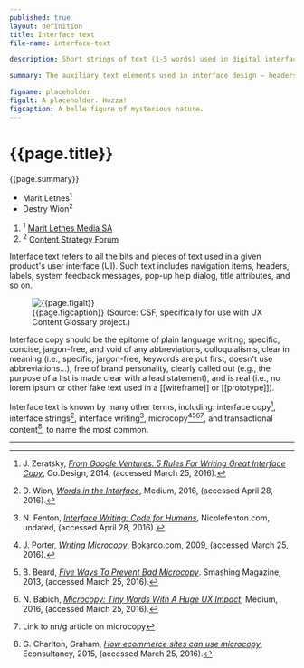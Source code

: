 ```yaml
---
published: true
layout: definition
title: Interface text
file-name: interface-text

description: Short strings of text (1-5 words) used in digital interfaces to guide exploration, text input, personalization, and the like. Not the same as microcopy.

summary: The auxiliary text elements used in interface design — headers, labels, feedback messages, menu items, et cetera — that help people navigate and use application interfaces, whether for websites, mobile applications, kiosks, wearable devices, appliance panels, analog/digital dashboards or what have you.

figname: placeholder
figalt: A placeholder. Huzza!
figcaption: A belle figure of mysterious nature.
---
```


<h1 class="term-title">{{page.title}}</h1>

<p class="summary">{{page.summary}}</p>

<section class="contributors">
	<ul class="authors wrap nomark">
		<li>Marit Letnes<sup id="#affil-1">1</sup></li>
		<li>Destry Wion<sup id="#affil-2">2</sup></li>
	</ul>
	<ol class="affiliations nomark">
		<li id="affil-1"><sup>1</sup> <a href="https://maritletnes.no">Marit Letnes Media SA</a></li>
		<li id="affil-2"><sup>2</sup> <a href="https://csf.community">Content Strategy Forum</a></li>
	</ol>
</section>

<!-- PRIMARY PARAGRAPH(S) OF DEFINITION -->

Interface text refers to all the bits and pieces of text used in a given product's user interface (UI). Such text includes navigation items, headers, labels, system feedback messages, pop-up help dialog, title attributes, and so on.

<!-- EXAMPLE PARAGRAPH(S) -->


<!-- FIGURE -->
<figure>
	<img alt="{{page.figalt}}" src="https://{% include domain.html %}/assets/images/{{page.figname}}.png">
	<figcaption>
		{{page.figcaption}} (Source: CSF, specifically for use with UX Content Glossary project.)
	</figcaption>
</figure>

Interface copy should be the epitome of plain language writing; specific, concise, jargon-free, and void of any abbreviations, colloquialisms, clear in meaning (i.e., specific, jargon-free, keywords are put first, doesn't use abbreviations…), free of brand personality, clearly called out (e.g., the purpose of a list is made clear with a lead statement), and is real (i.e., no lorem ipsum or other fake text used in a [[wireframe]] or [[prototype]]).

<!-- SYSNONYMOUS TERMS PARAGRAPH(S), IF ANY -->

Interface text is known by many other terms, including: interface copy[^1], interface strings[^2], interface writing[^3], microcopy[^4][^5][^6][^7],  and transactional content[^8], to name the most common.

<!-- FOOTNOTE REFERENCES -->
<hr class="footnotes">

[^1]: J. Zeratsky, [_From Google Ventures: 5 Rules For Writing Great Interface Copy_](http://www.fastcodesign.com/3026463/from-google-ventures-5-rules-for-writing-great-interface-copy), Co.Design, 2014, (accessed March 25, 2016).

[^2]: D. Wion, [_Words in the Interface_](), Medium, 2016, (accessed April 28, 2016).

[^3]: N. Fenton, [_Interface Writing: Code for Humans_](http://nicolefenton.com/interface-writing/), Nicolefenton.com, undated, (accessed April 28, 2016).

[^4]: J. Porter, [_Writing Microcopy_](http://bokardo.com/archives/writing-microcopy/), Bokardo.com, 2009, (accessed March 25, 2016).

[^5]: B. Beard, [_Five Ways To Prevent Bad Microcopy_](https://www.smashingmagazine.com/2013/06/five-ways-prevent-bad-microcopy/). Smashing Magazine, 2013, (accessed March 25, 2016).

[^6]: N. Babich, [_Microcopy: Tiny Words With A Huge UX Impact_](https://uxplanet.org/microcopy-tiny-words-with-a-huge-ux-impact-90140acc6e42#.21lpg1vh7), Medium, 2016, (accessed March 25, 2016).

[^7]: Link to nn/g article on microcopy

[^8]: G. Charlton, Graham, [_How ecommerce sites can use microcopy_](https://econsultancy.com/blog/66638-how-ecommerce-sites-can-use-microcopy/), Econsultancy, 2015, (accessed March 25, 2016).

